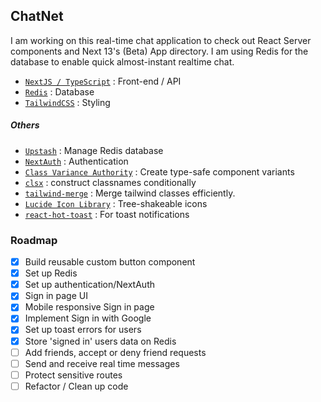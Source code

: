 ## ChatNet

I am working on this real-time chat application to check out React Server components and Next 13's (Beta) App directory. I  am using Redis for the database to enable quick almost-instant realtime chat.


- [`NextJS / TypeScript`](https://nextjs.org/) : Front-end / API
- [`Redis`](https://redis.io/) : Database
- [`TailwindCSS`](https://tailwindcss.com/) : Styling

##### Others
- [`Upstash`](https://upstash.com/) : Manage Redis database
- [`NextAuth`](https://next-auth.js.org/) : Authentication
- [`Class Variance Authority`](https://cva.style/) : Create type-safe component variants
- [`clsx`](https://github.com/lukeed/clsx#readme) : construct classnames conditionally
- [`tailwind-merge`](https://www.npmjs.com/package/tailwind-merge) : Merge tailwind classes efficiently.
- [`Lucide Icon Library`](https://lucide.dev/docs/lucide-react) : Tree-shakeable icons
- [`react-hot-toast`](https://react-hot-toast.com/docs) : For toast notifications

### Roadmap

- [x] Build reusable custom button component
- [x] Set up Redis
- [x] Set up authentication/NextAuth
- [x] Sign in page UI
- [x] Mobile responsive Sign in page
- [x] Implement Sign in with Google
- [x] Set up toast errors for users
- [x] Store 'signed in' users data on Redis
- [ ] Add friends, accept or deny  friend requests
- [ ] Send and receive real time messages
- [ ] Protect sensitive routes
- [ ] Refactor / Clean up code

<!-- ### Notes
- Using  JSON Web Tokens (JWT) to store sessions instead of storing session data in database -->